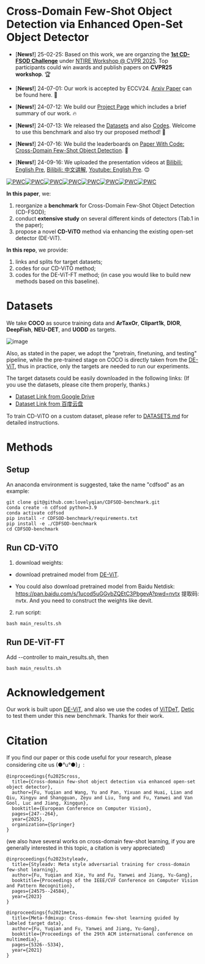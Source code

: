 # Cross-Domain Few-Shot Object Detection via Enhanced Open-Set Object Detector
- [**News!**] 25-02-25: Based on this work, we are organzing the **[1st CD-FSOD Challenge](https://codalab.lisn.upsaclay.fr/competitions/21851 
)** under [NTIRE Workshop @ CVPR 2025](https://www.cvlai.net/ntire/2025/).  Top participants could win awards and publish papers on **CVPR25 workshop**. 🏆 

- [**News!**] 24-07-01: Our work is accepted by ECCV24. [Arxiv Paper](https://arxiv.org/pdf/2402.03094) can be found here. 🎉 

- [**News!**] 24-07-12: We build our [Project Page](http://yuqianfu.com/CDFSOD-benchmark) which includes a brief summary of our work. 🔥

- [**News!**] 24-07-13: We released the [Datasets](https://drive.google.com/drive/folders/16SDv_V7RDjTKDk8uodL2ubyubYTMdd5q?usp=drive_link) and also [Codes](https://github.com/lovelyqian/CDFSOD-benchmark). Welcome to use this benchmark and also try our proposed method! 🌟

- [**News!**] 24-07-16: We build the leaderboards on [Paper With Code: Cross-Domain Few-Shot Object Detection](https://paperswithcode.com/task/cross-domain-few-shot-object-detection/latest). 🥂

- [**News!**] 24-09-16: We uploaded the presentation videos at [Bilibili: English Pre](https://www.bilibili.com/video/BV17v4UetEdF/?spm_id_from=333.999.0.0), [Bilibili: 中文讲解](https://www.bilibili.com/video/BV11etbenET7/?spm_id_from=333.999.0.0&vd_source=668a0bb77d7d7b855bde68ecea1232e7), [Youtube: English Pre](https://www.youtube.com/watch?v=t5vREYQIup8). 😊


[![PWC](https://img.shields.io/endpoint.svg?url=https://paperswithcode.com/badge/cross-domain-few-shot-object-detection-via/cross-domain-few-shot-object-detection-on)](https://paperswithcode.com/sota/cross-domain-few-shot-object-detection-on?p=cross-domain-few-shot-object-detection-via)[![PWC](https://img.shields.io/endpoint.svg?url=https://paperswithcode.com/badge/cross-domain-few-shot-object-detection-via/cross-domain-few-shot-object-detection-on-1)](https://paperswithcode.com/sota/cross-domain-few-shot-object-detection-on-1?p=cross-domain-few-shot-object-detection-via)[![PWC](https://img.shields.io/endpoint.svg?url=https://paperswithcode.com/badge/cross-domain-few-shot-object-detection-via/cross-domain-few-shot-object-detection-on-3)](https://paperswithcode.com/sota/cross-domain-few-shot-object-detection-on-3?p=cross-domain-few-shot-object-detection-via)[![PWC](https://img.shields.io/endpoint.svg?url=https://paperswithcode.com/badge/cross-domain-few-shot-object-detection-via/cross-domain-few-shot-object-detection-on-2)](https://paperswithcode.com/sota/cross-domain-few-shot-object-detection-on-2?p=cross-domain-few-shot-object-detection-via)[![PWC](https://img.shields.io/endpoint.svg?url=https://paperswithcode.com/badge/cross-domain-few-shot-object-detection-via/cross-domain-few-shot-object-detection-on-neu)](https://paperswithcode.com/sota/cross-domain-few-shot-object-detection-on-neu?p=cross-domain-few-shot-object-detection-via)[![PWC](https://img.shields.io/endpoint.svg?url=https://paperswithcode.com/badge/cross-domain-few-shot-object-detection-via/cross-domain-few-shot-object-detection-on-4)](https://paperswithcode.com/sota/cross-domain-few-shot-object-detection-on-4?p=cross-domain-few-shot-object-detection-via)[![PWC](https://img.shields.io/endpoint.svg?url=https://paperswithcode.com/badge/cross-domain-few-shot-object-detection-via/few-shot-object-detection-on-ms-coco-10-shot)](https://paperswithcode.com/sota/few-shot-object-detection-on-ms-coco-10-shot?p=cross-domain-few-shot-object-detection-via)[![PWC](https://img.shields.io/endpoint.svg?url=https://paperswithcode.com/badge/cross-domain-few-shot-object-detection-via/few-shot-object-detection-on-ms-coco-30-shot)](https://paperswithcode.com/sota/few-shot-object-detection-on-ms-coco-30-shot?p=cross-domain-few-shot-object-detection-via)


**In this paper**, we: 
1) reorganize a **benchmark** for Cross-Domain Few-Shot Object Detection (CD-FSOD);
2) conduct **extensive study** on several different kinds of detectors (Tab.1 in the paper);
3) propose a novel **CD-ViTO** method via enhancing the existing open-set detector (DE-ViT).

**In this repo**, we provide: 
1) links and splits for target datasets;
2) codes for our CD-ViTO method;
3) codes for the DE-ViT-FT method; (in case you would like to build new methods based on this baseline).


# Datasets
We take **COCO** as source training data and **ArTaxOr**, **Clipart1k**, **DIOR**, **DeepFish**, **NEU-DET**, and **UODD** as targets. 

![image](https://github.com/user-attachments/assets/532dc8db-47eb-4e84-be46-7a59f8ff0461)


Also, as stated in the paper, we adopt the "pretrain, finetuning, and testing" pipeline, while the pre-trained stage on COCO is directly taken from the [DE-ViT](https://github.com/mlzxy/devit), thus in practice, only the targets are needed to run our experiments.  

The target datasets could be easily downloaded in the following links:  (If you use the datasets, please cite them properly, thanks.)

- [Dataset Link from Google Drive](https://drive.google.com/drive/folders/16SDv_V7RDjTKDk8uodL2ubyubYTMdd5q?usp=drive_link)
- [Dataset Link from 百度云盘](https://pan.baidu.com/s/1MpTwmJQF6GtmnxauVUPNAw?pwd=ni5j)

To train CD-ViTO on a custom dataset, please refer to [DATASETS.md](https://github.com/lovelyqian/CDFSOD-benchmark/blob/main/DATASETS.md) for detailed instructions.

# Methods
## Setup
An anaconda environment is suggested, take the name "cdfsod" as an example: 

```
git clone git@github.com:lovelyqian/CDFSOD-benchmark.git
conda create -n cdfsod python=3.9
conda activate cdfsod
pip install -r CDFSOD-benchmark/requirements.txt 
pip install -e ./CDFSOD-benchmark
cd CDFSOD-benchmark
```

## Run CD-ViTO
1. download weights:
- download pretrained model from [DE-ViT](https://github.com/mlzxy/devit/blob/main/Downloads.md).

- You could also download pretrained model from Baidu Netdisk: https://pan.baidu.com/s/1ucod5uGGvbZQEtC3PbgevA?pwd=nvtx 提取码: nvtx. And you need to construct the weights like devit.

2. run script: 
```
bash main_results.sh
```


## Run DE-ViT-FT
Add --controller to main_results.sh, then
```
bash main_results.sh
```

# Acknowledgement

Our work is built upon [DE-ViT](https://github.com/mlzxy/devit), and also we use the codes of [ViTDeT](https://github.com/ViTAE-Transformer/ViTDet), [Detic](https://github.com/facebookresearch/Detic) to test them under this new benchmark. Thanks for their work.

# Citation
If you find our paper or this code useful for your research, please considering cite us (●°u°●)」:
```
@inproceedings{fu2025cross,
  title={Cross-domain few-shot object detection via enhanced open-set object detector},
  author={Fu, Yuqian and Wang, Yu and Pan, Yixuan and Huai, Lian and Qiu, Xingyu and Shangguan, Zeyu and Liu, Tong and Fu, Yanwei and Van Gool, Luc and Jiang, Xingqun},
  booktitle={European Conference on Computer Vision},
  pages={247--264},
  year={2025},
  organization={Springer}
}
```

(we also have several works on cross-domain few-shot learning, if you are generally interested in this topic, a citation is very appreciated) 

```
@inproceedings{fu2023styleadv,
  title={Styleadv: Meta style adversarial training for cross-domain few-shot learning},
  author={Fu, Yuqian and Xie, Yu and Fu, Yanwei and Jiang, Yu-Gang},
  booktitle={Proceedings of the IEEE/CVF Conference on Computer Vision and Pattern Recognition},
  pages={24575--24584},
  year={2023}
}

@inproceedings{fu2021meta,
  title={Meta-fdmixup: Cross-domain few-shot learning guided by labeled target data},
  author={Fu, Yuqian and Fu, Yanwei and Jiang, Yu-Gang},
  booktitle={Proceedings of the 29th ACM international conference on multimedia},
  pages={5326--5334},
  year={2021}
}
```


